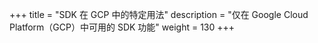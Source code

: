 +++
title = "SDK 在 GCP 中的特定用法"
description = "仅在 Google Cloud Platform（GCP）中可用的 SDK 功能"
weight = 130
+++